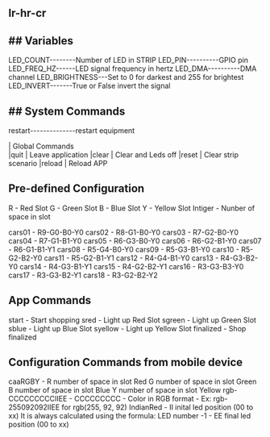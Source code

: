 ##  lr-hr-cr

## ##  Variables

LED_COUNT--------Number of LED in STRIP
LED_PIN----------GPIO pin
LED_FREQ_HZ------LED signal frequency in hertz
LED_DMA----------DMA channel
LED_BRIGHTNESS---Set to 0 for darkest and 255 for brightest
LED_INVERT-------True or False invert the signal


 
## ##  System Commands
restart--------------restart equipment



| Global Commands  
|quit | Leave application
|clear | Clear and Leds off
|reset | Clear strip scenario
|reload | Reload APP

## Pre-defined Configuration
R - Red Slot
G - Green Slot
B - Blue Slot
Y - Yellow Slot
Intiger - Nunber of space in slot

cars01 - R9-G0-B0-Y0
cars02 - R8-G1-B0-Y0
cars03 - R7-G2-B0-Y0
cars04 - R7-G1-B1-Y0
cars05 - R6-G3-B0-Y0
cars06 - R6-G2-B1-Y0
cars07 - R6-G1-B1-Y1
cars08 - R5-G4-B0-Y0
cars09 - R5-G3-B1-Y0
cars10 - R5-G2-B2-Y0
cars11 - R5-G2-B1-Y1
cars12 - R4-G4-B1-Y0
cars13 - R4-G3-B2-Y0
cars14 - R4-G3-B1-Y1
cars15 - R4-G2-B2-Y1
cars16 - R3-G3-B3-Y0 
cars17 - R3-G3-B2-Y1
cars18 - R3-G2-B2-Y2

   
## App Commands
start - Start shopping 
sred - Light up Red Slot
sgreen - Light up Green Slot
sblue - Light up Blue Slot
syellow - Light up Yellow Slot
finalized - Shop finalized


## Configuration Commands from mobile device
caaRGBY - R number of space in slot Red
          G number of space in slot Green
          B number of space in slot Blue
          Y number of space in slot Yellow
rgb-CCCCCCCCCIIEE - CCCCCCCCC - Color in RGB format - Ex: rgb-255092092IIEE for rgb(255, 92, 92) IndianRed
                  - II inital led position (00 to xx) It is always calculated using the formula: LED number -1
				  - EE final led position (00 to xx)

